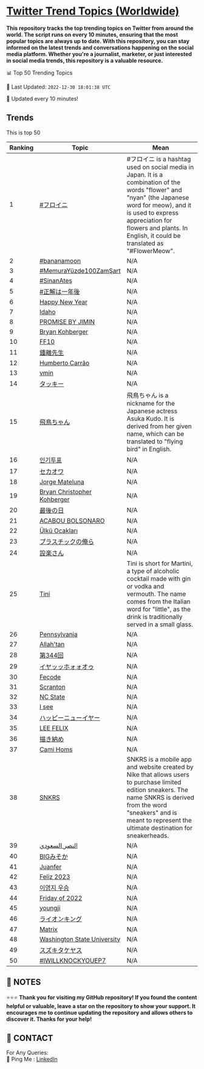 [Twitter Trend Topics (Worldwide)](https://github.com/ErcinDedeoglu/Twitter-Trend-Topics)
==========

**This repository tracks the top trending topics on Twitter from around the world. 
The script runs on every 10 minutes, ensuring that the most popular topics are always up to date. 
With this repository, you can stay informed on the latest trends and conversations happening on the social media platform. 
Whether you're a journalist, marketer, or just interested in social media trends, this repository is a valuable resource.**


📊 Top 50 Trending Topics

📆 Last Updated: `2022-12-30 18:01:38 UTC`

🔧 Updated every 10 minutes!


## Trends

This is top 50

| Ranking | Topic | Mean |
| ------- | ------------ | ------------ |
| 1 | [#フロイニ](http://twitter.com/search?q=%23%e3%83%95%e3%83%ad%e3%82%a4%e3%83%8b) | #フロイニ is a hashtag used on social media in Japan. It is a combination of the words "flower" and "nyan" (the Japanese word for meow), and it is used to express appreciation for flowers and plants. In English, it could be translated as "#FlowerMeow". |
| 2 | [#bananamoon](http://twitter.com/search?q=%23bananamoon) | N/A |
| 3 | [#MemuraYüzde100ZamŞart](http://twitter.com/search?q=%23MemuraY%c3%bczde100Zam%c5%9eart) | N/A |
| 4 | [#SinanAteş](http://twitter.com/search?q=%23SinanAte%c5%9f) | N/A |
| 5 | [#正解は一年後](http://twitter.com/search?q=%23%e6%ad%a3%e8%a7%a3%e3%81%af%e4%b8%80%e5%b9%b4%e5%be%8c) | N/A |
| 6 | [Happy New Year](http://twitter.com/search?q=Happy+New+Year) | N/A |
| 7 | [Idaho](http://twitter.com/search?q=Idaho) | N/A |
| 8 | [PROMISE BY JIMIN](http://twitter.com/search?q=PROMISE+BY+JIMIN) | N/A |
| 9 | [Bryan Kohberger](http://twitter.com/search?q=Bryan+Kohberger) | N/A |
| 10 | [FF10](http://twitter.com/search?q=FF10) | N/A |
| 11 | [鍾離先生](http://twitter.com/search?q=%e9%8d%be%e9%9b%a2%e5%85%88%e7%94%9f) | N/A |
| 12 | [Humberto Carrão](http://twitter.com/search?q=Humberto+Carr%c3%a3o) | N/A |
| 13 | [vmin](http://twitter.com/search?q=vmin) | N/A |
| 14 | [タッキー](http://twitter.com/search?q=%e3%82%bf%e3%83%83%e3%82%ad%e3%83%bc) | N/A |
| 15 | [飛鳥ちゃん](http://twitter.com/search?q=%e9%a3%9b%e9%b3%a5%e3%81%a1%e3%82%83%e3%82%93) | 飛鳥ちゃん is a nickname for the Japanese actress Asuka Kudo. It is derived from her given name, which can be translated to "flying bird" in English. |
| 16 | [인기투표](http://twitter.com/search?q=%ec%9d%b8%ea%b8%b0%ed%88%ac%ed%91%9c) | N/A |
| 17 | [セカオワ](http://twitter.com/search?q=%e3%82%bb%e3%82%ab%e3%82%aa%e3%83%af) | N/A |
| 18 | [Jorge Mateluna](http://twitter.com/search?q=Jorge+Mateluna) | N/A |
| 19 | [Bryan Christopher Kohberger](http://twitter.com/search?q=Bryan+Christopher+Kohberger) | N/A |
| 20 | [最後の日](http://twitter.com/search?q=%e6%9c%80%e5%be%8c%e3%81%ae%e6%97%a5) | N/A |
| 21 | [ACABOU BOLSONARO](http://twitter.com/search?q=ACABOU+BOLSONARO) | N/A |
| 22 | [Ülkü Ocakları](http://twitter.com/search?q=%c3%9clk%c3%bc+Ocaklar%c4%b1) | N/A |
| 23 | [プラスチックの俺ら](http://twitter.com/search?q=%e3%83%97%e3%83%a9%e3%82%b9%e3%83%81%e3%83%83%e3%82%af%e3%81%ae%e4%bf%ba%e3%82%89) | N/A |
| 24 | [設楽さん](http://twitter.com/search?q=%e8%a8%ad%e6%a5%bd%e3%81%95%e3%82%93) | N/A |
| 25 | [Tini](http://twitter.com/search?q=Tini) | Tini is short for Martini, a type of alcoholic cocktail made with gin or vodka and vermouth. The name comes from the Italian word for "little", as the drink is traditionally served in a small glass. |
| 26 | [Pennsylvania](http://twitter.com/search?q=Pennsylvania) | N/A |
| 27 | [Allah'tan](http://twitter.com/search?q=Allah%27tan) | N/A |
| 28 | [第344回](http://twitter.com/search?q=%e7%ac%ac344%e5%9b%9e) | N/A |
| 29 | [イヤッッホォォオゥ](http://twitter.com/search?q=%e3%82%a4%e3%83%a4%e3%83%83%e3%83%83%e3%83%9b%e3%82%a9%e3%82%a9%e3%82%aa%e3%82%a5) | N/A |
| 30 | [Fecode](http://twitter.com/search?q=Fecode) | N/A |
| 31 | [Scranton](http://twitter.com/search?q=Scranton) | N/A |
| 32 | [NC State](http://twitter.com/search?q=NC+State) | N/A |
| 33 | [I see](http://twitter.com/search?q=I+see) | N/A |
| 34 | [ハッピーニューイヤー](http://twitter.com/search?q=%e3%83%8f%e3%83%83%e3%83%94%e3%83%bc%e3%83%8b%e3%83%a5%e3%83%bc%e3%82%a4%e3%83%a4%e3%83%bc) | N/A |
| 35 | [LEE FELIX](http://twitter.com/search?q=LEE+FELIX) | N/A |
| 36 | [描き納め](http://twitter.com/search?q=%e6%8f%8f%e3%81%8d%e7%b4%8d%e3%82%81) | N/A |
| 37 | [Cami Homs](http://twitter.com/search?q=Cami+Homs) | N/A |
| 38 | [SNKRS](http://twitter.com/search?q=SNKRS) | SNKRS is a mobile app and website created by Nike that allows users to purchase limited edition sneakers. The name SNKRS is derived from the word "sneakers" and is meant to represent the ultimate destination for sneakerheads. |
| 39 | [النصر السعودي](http://twitter.com/search?q=%d8%a7%d9%84%d9%86%d8%b5%d8%b1+%d8%a7%d9%84%d8%b3%d8%b9%d9%88%d8%af%d9%8a) | N/A |
| 40 | [BIGみそか](http://twitter.com/search?q=BIG%e3%81%bf%e3%81%9d%e3%81%8b) | N/A |
| 41 | [Juanfer](http://twitter.com/search?q=Juanfer) | N/A |
| 42 | [Feliz 2023](http://twitter.com/search?q=Feliz+2023) | N/A |
| 43 | [이영지 우승](http://twitter.com/search?q=%ec%9d%b4%ec%98%81%ec%a7%80+%ec%9a%b0%ec%8a%b9) | N/A |
| 44 | [Friday of 2022](http://twitter.com/search?q=Friday+of+2022) | N/A |
| 45 | [youngji](http://twitter.com/search?q=youngji) | N/A |
| 46 | [ライオンキング](http://twitter.com/search?q=%e3%83%a9%e3%82%a4%e3%82%aa%e3%83%b3%e3%82%ad%e3%83%b3%e3%82%b0) | N/A |
| 47 | [Matrix](http://twitter.com/search?q=Matrix) | N/A |
| 48 | [Washington State University](http://twitter.com/search?q=Washington+State+University) | N/A |
| 49 | [スズキタケヤス](http://twitter.com/search?q=%e3%82%b9%e3%82%ba%e3%82%ad%e3%82%bf%e3%82%b1%e3%83%a4%e3%82%b9) | N/A |
| 50 | [#IWILLKNOCKYOUEP7](http://twitter.com/search?q=%23IWILLKNOCKYOUEP7) | N/A |




## 📝 NOTES

⭐⭐⭐ **Thank you for visiting my GitHub repository! If you found the content helpful or valuable, leave a star on the repository to show your support. It encourages me to continue updating the repository and allows others to discover it. Thanks for your help!**

## 📨 CONTACT

 For Any Queries:  
            🏓 Ping Me : [LinkedIn](https://www.linkedin.com/in/ercindedeoglu/)